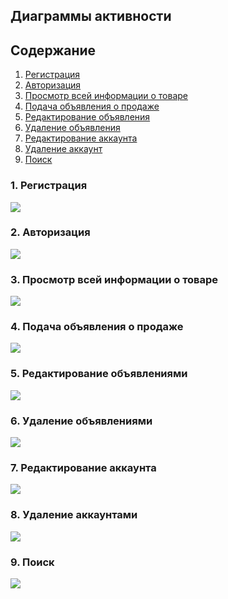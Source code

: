 Диаграммы активности
---
## Содержание
1. [Регистрация](#registration) <br/>
2. [Авторизация](#entranceInAccount) <br/>
3. [Просмотр всей информации о товаре](#seeMore) <br/>
4. [Подача объявления о продаже](#addAdvert) <br/>
5. [Редактирование объявления](#editAdvert) <br/>
6. [Удаление объявления](#deleteAdvert) <br/>
7. [Редактирование аккаунта](#editAccount) <br/>
8. [Удаление аккаунт](#deleteAccount) <br/>
9. [Поиск](#search) <br/>

<a name="registration"> </a>
### 1. Регистрация
![](https://github.com/EugeneKorenik/SimpleAdvertisingPlatform/blob/master/Documents/Activities/registration.png)

<a name="entranceInAccount"> </a>
### 2. Авторизация
![](https://github.com/EugeneKorenik/SimpleAdvertisingPlatform/blob/master/Documents/Activities/entrance.png)

<a name="seeMore"> </a>
### 3. Просмотр всей информации о товаре
![](https://github.com/EugeneKorenik/SimpleAdvertisingPlatform/blob/master/Documents/Activities/seeMore.png)

<a name="addAdvert"> </a>
### 4. Подача объявления о продаже
![](https://github.com/EugeneKorenik/SimpleAdvertisingPlatform/blob/master/Documents/Activities/addNewAdvertisement.png)

<a name="editAdvert"> </a>
### 5. Редактирование объявлениями
![](https://github.com/EugeneKorenik/SimpleAdvertisingPlatform/blob/master/Documents/Activities/editAdvertisement.png)

<a name="deleteAdvert"> </a>
### 6. Удаление объявлениями
![](https://github.com/EugeneKorenik/SimpleAdvertisingPlatform/blob/master/Documents/Activities/deleteAdvert.png)

<a name="editAccount"> </a>
### 7. Редактирование аккаунта
![](https://github.com/EugeneKorenik/SimpleAdvertisingPlatform/blob/master/Documents/Activities/edtiAccount.png)

<a name="deleteAccount"> </a>
### 8. Удаление аккаунтами
![](https://github.com/EugeneKorenik/SimpleAdvertisingPlatform/blob/master/Documents/Activities/deleteAccount.png)

<a name="search"> </a>
### 9. Поиск
![](https://github.com/EugeneKorenik/SimpleAdvertisingPlatform/blob/master/Documents/Activities/search.png)
